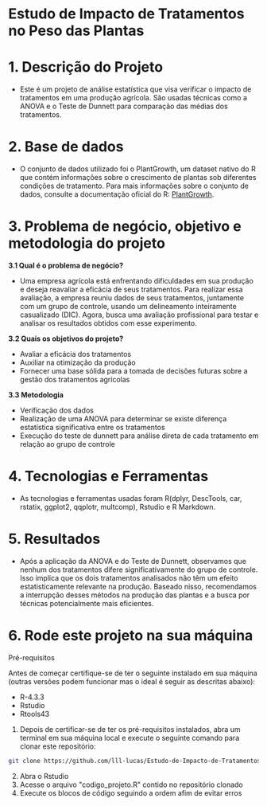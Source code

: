 # Estudo de Impacto de Tratamentos no Peso das Plantas

# 1. Descrição do Projeto
- Este é um projeto de análise estatística que visa verificar o impacto de tratamentos em uma produção agrícola. São usadas técnicas como a ANOVA e o Teste de Dunnett para comparação das médias dos tratamentos. 

# 2. Base de dados
- O conjunto de dados utilizado foi o PlantGrowth, um dataset nativo do R que contém informações sobre o crescimento de plantas sob diferentes condições de tratamento. Para mais informações sobre o conjunto de dados, consulte a documentação oficial do R:
[PlantGrowth](https://rdocumentation.org/packages/datasets/versions/3.6.2/topics/PlantGrowth).

# 3. Problema de negócio, objetivo e metodologia do projeto

**3.1 Qual é o problema de negócio?**
- Uma empresa agrícola está enfrentando dificuldades em sua produção e deseja reavaliar a eficácia de seus tratamentos. Para realizar essa avaliação, a empresa reuniu dados de seus tratamentos, juntamente
 com um grupo de controle, usando um delineamento inteiramente casualizado (DIC). Agora, busca uma avaliação profissional para testar e analisar os resultados obtidos com esse experimento.
  
**3.2 Quais os objetivos do projeto?**
- Avaliar a eficácia dos tratamentos
- Auxiliar na otimização da produção
- Fornecer uma base sólida para a tomada de decisões futuras sobre a gestão dos tratamentos agrícolas

**3.3 Metodologia**
- Verificação dos dados
- Realização de uma ANOVA para determinar se existe diferença estatística significativa entre os
 tratamentos
- Execução do teste de dunnett para análise direta de cada tratamento em relação ao grupo de
 controle
 
# 4. Tecnologias e Ferramentas
- As tecnologias e ferramentas usadas foram R(dplyr, DescTools, car, rstatix, ggplot2, qqplotr, multcomp), Rstudio e R Markdown.

# 5. Resultados
-  Após a aplicação da ANOVA e do Teste de Dunnett, observamos que nenhum dos tratamentos difere significativamente do grupo de controle. Isso implica que os dois tratamentos analisados não têm um efeito estatisticamente relevante na produção. Baseado nisso, recomendamos a interrupção desses métodos na produção das plantas e a busca por técnicas potencialmente mais eficientes.

# 6. Rode este projeto na sua máquina 

Pré-requisitos

Antes de começar certifique-se de ter o seguinte instalado em sua máquina (outras versões podem funcionar mas o ideal é seguir as descritas abaixo):
- R-4.3.3
- Rstudio
- Rtools43

1. Depois de certificar-se de ter os pré-requisitos instalados, abra um terminal em sua máquina local e execute o seguinte comando para clonar este repositório:

```bash
git clone https://github.com/lll-lucas/Estudo-de-Impacto-de-Tratamentos-no-Peso-das-Plantas.git
```

2. Abra o Rstudio
3. Acesse o arquivo "codigo_projeto.R" contido no repositório clonado
4. Execute os blocos de código seguindo a ordem afim de evitar erros
